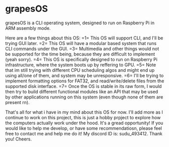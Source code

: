 # grapesOS
grapesOS is a CLI operating system, designed to run on Raspberry Pi in ARM assembly mode.

Here are a few things about this OS:
=1= This OS will support CLI, and I'll be trying GUI later.
=2= This OS will have a modular based system that runs CLI commands under the GUI.
=3= Multimedia and other things would not be supported for the time being, because they are difficult to implement (yeah sorry).
=4= This OS is specifically designed to run on Raspberry Pi infrastructure, where the system boots up by reffering to GPU.
=5= Note that im still trying with different CPU scheduling algos and might end up using all/one of them, and system may be unresponsive.
=6= I'll be trying to implement formatting options for FAT32, and read/write/delete files from the supported disk interface.
=7= Once the OS is stable in its raw form, I would then try to build different functional modules like an API that may be used by other applications running on this system (even though none of them are present rn).


That's all for what i have in my mind about this OS for now. I'll add more as I continue to work on this project, this is just a hobby prpject to explore how the computers actually work under the hood. It's a gread opportunity! If you would like to help me develop, or have some recommendatiosn, please feel free to contact me and help me do it! My discord ID is: sudu_493412. Thank you! Cheers.
